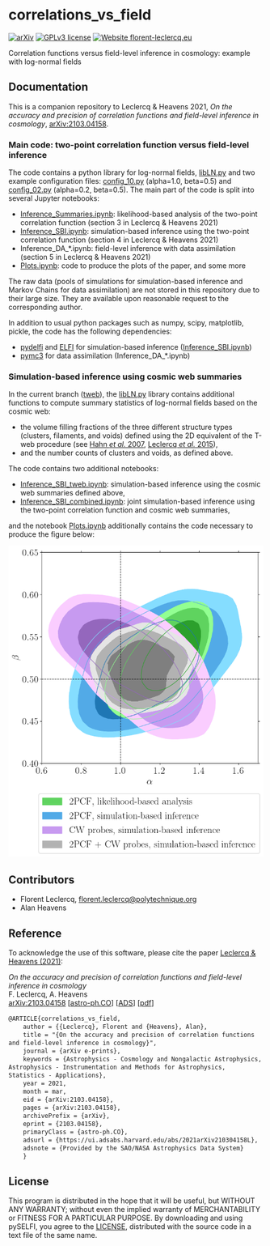 # correlations_vs_field #

[![arXiv](https://img.shields.io/badge/astro--ph.CO-arxiv%3A2103.04158-B31B1B.svg?style=flat)](https://arxiv.org/abs/2103.04158)
[![GPLv3 license](https://img.shields.io/badge/License-GPLv3-blue.svg)](https://github.com/florent-leclercq/correlations_vs_field/blob/main/LICENSE)
[![Website florent-leclercq.eu](https://img.shields.io/website-up-down-green-red/http/florent-leclercq.eu.svg)](http://florent-leclercq.eu/)

Correlation functions versus field-level inference in cosmology: example with log-normal fields

## Documentation ##

This is a companion repository to Leclercq & Heavens 2021, *On the accuracy and precision of correlation functions and field-level inference in cosmology*, <a href="http://arxiv.org/pdf/2103.04158" class="document" target="blank">arXiv:2103.04158</a>.

### Main code: two-point correlation function versus field-level inference ###

The code contains a python library for log-normal fields, [libLN.py](libLN.py) and two example configuration files: [config_10.py](config_10.py) (alpha=1.0, beta=0.5) and [config_02.py](config_02.py) (alpha=0.2, beta=0.5). The main part of the code is split into several Jupyter notebooks:
* [Inference_Summaries.ipynb](Inference_Summaries.ipynb): likelihood-based analysis of the two-point correlation function (section 3 in Leclercq & Heavens 2021)
* [Inference_SBI.ipynb](Inference_SBI.ipynb): simulation-based inference using the two-point correlation function (section 4 in Leclercq & Heavens 2021)
* Inference_DA_*.ipynb: field-level inference with data assimilation (section 5 in Leclercq & Heavens 2021)
* [Plots.ipynb](Plots.ipynb): code to produce the plots of the paper, and some more

The raw data (pools of simulations for simulation-based inference and Markov Chains for data assimilation) are not stored in this repository due to their large size. They are available upon reasonable request to the corresponding author.

In addition to usual python packages such as numpy, scipy, matplotlib, pickle, the code has the following dependencies:
* [pydelfi](https://github.com/justinalsing/pydelfi) and [ELFI](https://github.com/elfi-dev/elfi) for simulation-based inference ([Inference_SBI.ipynb](Inference_SBI.ipynb))
* [pymc3](https://docs.pymc.io) for data assimilation (Inference_DA_*.ipynb)

### Simulation-based inference using cosmic web summaries ###

In the current branch ([tweb](https://github.com/florent-leclercq/correlations_vs_field/tree/tweb)), the [libLN.py](libLN.py) library contains additional functions to compute summary statistics of log-normal fields based on the cosmic web:
* the volume filling fractions of the three different structure types (clusters, filaments, and voids) defined using the 2D equivalent of the T-web procedure (see <a href="https://arxiv.org/abs/astro-ph/0610280" class="document" target="blank">Hahn <i>et al.</i> 2007</a>, <a href="https://arxiv.org/abs/1502.02690" class="document" target="blank">Leclercq <i>et al.</i> 2015</a>),
* and the number counts of clusters and voids, as defined above.

The code contains two additional notebooks:
* [Inference_SBI_tweb.ipynb](Inference_SBI_tweb.ipynb): simulation-based inference using the cosmic web summaries defined above,
* [Inference_SBI_combined.ipynb](Inference_SBI_combined.ipynb): joint simulation-based inference using the two-point correlation function and cosmic web summaries,

and the notebook [Plots.ipynb](Plots.ipynb) additionally contains the code necessary to produce the figure below:

![posterior_tweb](https://github.com/florent-leclercq/correlations_vs_field/blob/tweb/posterior_tweb.png?raw=true)

## Contributors ##

* Florent Leclercq, florent.leclercq@polytechnique.org
* Alan Heavens

## Reference ##


To acknowledge the use of this software, please cite the paper <a href="http://arxiv.org/pdf/2103.04158" class="document" target="blank">Leclercq & Heavens (2021)</a>: 

*On the accuracy and precision of correlation functions and field-level inference in cosmology*<br/>
F. Leclercq, A. Heavens<br/>
<a href="http://arxiv.org/abs/2103.04158" target="blank">arXiv:2103.04158</a> [<a href="http://arxiv.org/abs/2103.04158" target="blank">astro-ph.CO</a>] [<a href="https://ui.adsabs.harvard.edu/?#abs/2021arXiv210304158L" target="blank">ADS</a>] [<a href="http://arxiv.org/pdf/2103.04158" class="document" target="blank">pdf</a>]

    @ARTICLE{correlations_vs_field,
        author = {{Leclercq}, Florent and {Heavens}, Alan},
        title = "{On the accuracy and precision of correlation functions and field-level inference in cosmology}",
        journal = {arXiv e-prints},
        keywords = {Astrophysics - Cosmology and Nongalactic Astrophysics, Astrophysics - Instrumentation and Methods for Astrophysics, Statistics - Applications},
        year = 2021,
        month = mar,
        eid = {arXiv:2103.04158},
        pages = {arXiv:2103.04158},
        archivePrefix = {arXiv},
        eprint = {2103.04158},
        primaryClass = {astro-ph.CO},
        adsurl = {https://ui.adsabs.harvard.edu/abs/2021arXiv210304158L},
        adsnote = {Provided by the SAO/NASA Astrophysics Data System}
        }

## License ##

This program is distributed in the hope that it will be useful, but WITHOUT ANY WARRANTY; without even the implied warranty of MERCHANTABILITY or FITNESS FOR A PARTICULAR PURPOSE. By downloading and using pySELFI, you agree to the [LICENSE](LICENSE), distributed with the source code in a text file of the same name.
